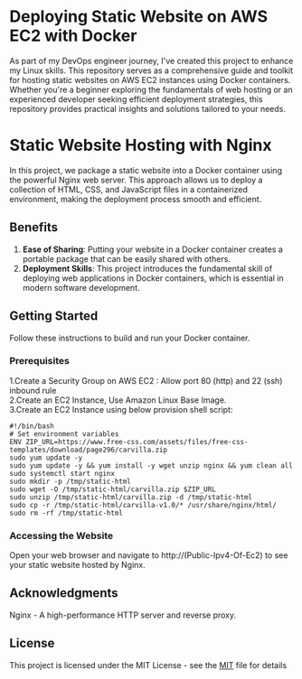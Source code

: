 # Deploying Static Website on AWS EC2 with Docker
As part of my DevOps engineer journey, I've created this project to enhance my Linux skills. This repository serves as a comprehensive guide and toolkit for hosting static websites on AWS EC2 instances using Docker containers. Whether you're a beginner exploring the fundamentals of web hosting or an experienced developer seeking efficient deployment strategies, this repository provides practical insights and solutions tailored to your needs.

# Static Website Hosting with Nginx

In this project, we package a static website into a Docker container using the powerful Nginx web server. This approach allows us to deploy a collection of HTML, CSS, and JavaScript files in a containerized environment, making the deployment process smooth and efficient.

## Benefits

1. **Ease of Sharing**: Putting your website in a Docker container creates a portable package that can be easily shared with others.
2. **Deployment Skills**: This project introduces the fundamental skill of deploying web applications in Docker containers, which is essential in modern software development.

## Getting Started

Follow these instructions to build and run your Docker container.

### Prerequisites


1.Create a Security Group on AWS EC2 : Allow port 80 (http) and 22 (ssh) inbound rule <br>
2.Create an EC2 Instance, Use Amazon Linux Base Image. <br>
3.Create an EC2 Instance using below provision shell script:
```
#!/bin/bash
# Set environment variables
ENV ZIP_URL=https://www.free-css.com/assets/files/free-css-templates/download/page296/carvilla.zip
sudo yum update -y
sudo yum update -y && yum install -y wget unzip nginx && yum clean all
sudo systemctl start nginx
sudo mkdir -p /tmp/static-html
sudo wget -O /tmp/static-html/carvilla.zip $ZIP_URL
sudo unzip /tmp/static-html/carvilla.zip -d /tmp/static-html
sudo cp -r /tmp/static-html/carvilla-v1.0/* /usr/share/nginx/html/
sudo rm -rf /tmp/static-html

```


### Accessing the Website
Open your web browser and navigate to http://(Public-Ipv4-Of-Ec2) to see your static website hosted by Nginx.


## Acknowledgments
Nginx - A high-performance HTTP server and reverse proxy. <br>


## License
This project is licensed under the MIT License - see the [MIT](https://choosealicense.com/licenses/mit/) file for details

